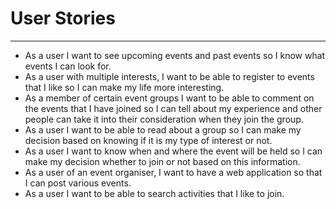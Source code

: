 # User Stories

---

- As a user I want to see upcoming events and past events so I know what events I can look for.
- As a user with multiple interests, I want to be able to register to events that I like so I can make my life more interesting.
- As a member of certain event groups I want to be able to comment on the events that I have joined so I can tell about my experience and other people can take it into their consideration when they join the group.
- As a user I want to be able to read about a group so I can make my decision based on knowing if it is my type of interest or not.
- As a user I want to know when and where the event will be held so I can make my decision whether to join or not based on this information.
- As a user of an event organiser, I want to have a web application so that I can post various events.
- As a user I want to be able to search activities that I like to join.
